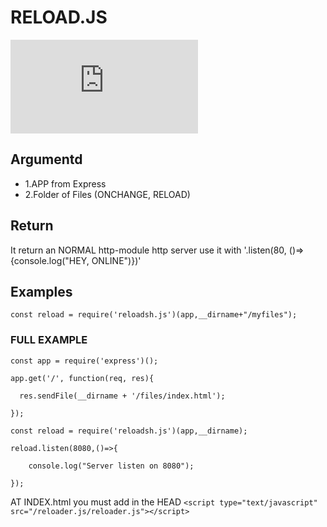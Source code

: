 # RELOAD.JS
![npm](https://img.shields.io/npm/dt/reloadsh.js?label=NPM%20DOWNLOADS)
## Argumentd
- 1.APP from Express
- 2.Folder of Files (ONCHANGE, RELOAD)

## Return
It return an NORMAL http-module http server
use it with '.listen(80, ()=>{console.log("HEY, ONLINE")})'

## Examples
```const reload = require('reloadsh.js')(app,__dirname+"/myfiles");```

### FULL EXAMPLE
```
const app = require('express')();

app.get('/', function(req, res){

  res.sendFile(__dirname + '/files/index.html');

});

const reload = require('reloadsh.js')(app,__dirname);

reload.listen(8080,()=>{

	console.log("Server listen on 8080");

});
```

AT INDEX.html you must add in the HEAD ```<script type="text/javascript" src="/reloader.js/reloader.js"></script>```